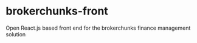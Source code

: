 # brokerchunks-front
Open React.js based front end for the brokerchunks finance management solution
